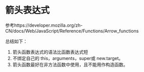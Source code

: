 # 箭头表达式

参考https://developer.mozilla.org/zh-CN/docs/Web/JavaScript/Reference/Functions/Arrow_functions

总结如下：

1. 箭头函数表达式的语法比函数表达式短
2. 不绑定自己的 this，arguments，super或 new.target。
3. 箭头函数最好在非方法函数中使用，且不能用作构造函数。
